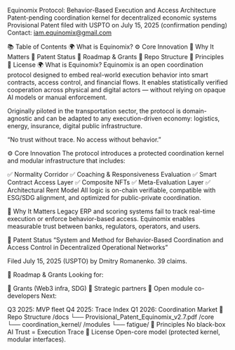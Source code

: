 Equinomix Protocol: Behavior-Based Execution and Access Architecture
Patent-pending coordination kernel for decentralized economic systems
Provisional Patent filed with USPTO on July 15, 2025 (confirmation pending)
Contact: iam.equinomix@gmail.com

📚 Table of Contents
🌍 What is Equinomix?
⚙️ Core Innovation
🧠 Why It Matters
🔐 Patent Status
🚀 Roadmap & Grants
📂 Repo Structure
🧠 Principles
🙌 License
🌍 What is Equinomix?
Equinomix is an open coordination protocol designed to embed real-world execution behavior into smart contracts, access control, and financial flows. It enables statistically verified cooperation across physical and digital actors — without relying on opaque AI models or manual enforcement.

Originally piloted in the transportation sector, the protocol is domain-agnostic and can be adapted to any execution-driven economy: logistics, energy, insurance, digital public infrastructure.

“No trust without trace. No access without behavior.”

⚙️ Core Innovation
The protocol introduces a protected coordination kernel and modular infrastructure that includes:

✅ Normality Corridor
✅ Coaching & Responsiveness Evaluation
✅ Smart Contract Access Layer
✅ Composite NFTs
✅ Meta-Evaluation Layer
✅ Architectural Rent Model
All logic is on-chain verifiable, compatible with ESG/SDG alignment, and optimized for public-private coordination.

🧠 Why It Matters
Legacy ERP and scoring systems fail to track real-time execution or enforce behavior-based access. Equinomix enables measurable trust between banks, regulators, operators, and users.

🔐 Patent Status
“System and Method for Behavior-Based Coordination and Access Control in Decentralized Operational Networks”

Filed July 15, 2025 (USPTO) by Dmitry Romanenko. 39 claims.

🚀 Roadmap & Grants
Looking for:

💸 Grants (Web3 infra, SDG)
🤝 Strategic partners
👷 Open module co-developers
Next:

Q3 2025: MVP fleet
Q4 2025: Trace Index
Q1 2026: Coordination Market
📂 Repo Structure
/docs
  └── Provisional_Patent_Equinomix_v2.7.pdf
/core
  └── coordination_kernel/
/modules
  └── fatigue/
🧠 Principles
No black-box AI
Trust = Execution Trace
🙌 License
Open-core model (protected kernel, modular interfaces).

